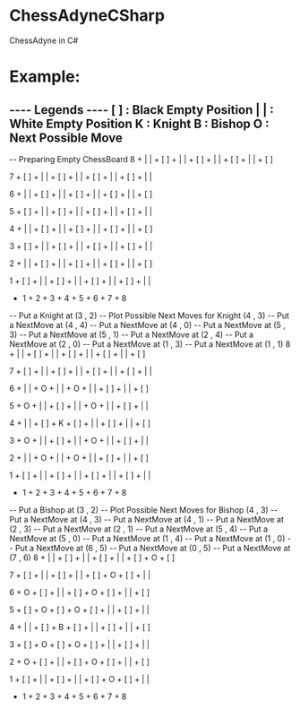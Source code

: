 # ChessAdyneCSharp
ChessAdyne in C#


# Example: 

---- Legends ----
[ ] : Black Empty Position
| | : White Empty Position
 K  : Knight
 B  : Bishop
 O  : Next Possible Move
-----------------

-- Preparing Empty ChessBoard
8 + | | + [ ] + | | + [ ] + | | + [ ] + | | + [ ]

7 + [ ] + | | + [ ] + | | + [ ] + | | + [ ] + | |

6 + | | + [ ] + | | + [ ] + | | + [ ] + | | + [ ]

5 + [ ] + | | + [ ] + | | + [ ] + | | + [ ] + | |

4 + | | + [ ] + | | + [ ] + | | + [ ] + | | + [ ]

3 + [ ] + | | + [ ] + | | + [ ] + | | + [ ] + | |

2 + | | + [ ] + | | + [ ] + | | + [ ] + | | + [ ]

1 + [ ] + | | + [ ] + | | + [ ] + | | + [ ] + | |

  +  1  +  2  +  3  +  4  +  5  +  6  +  7  +  8

-- Put a Knight at (3 , 2)
-- Plot Possible Next Moves for Knight (4 , 3)
-- Put a NextMove at (4 , 4)
-- Put a NextMove at (4 , 0)
-- Put a NextMove at (5 , 3)
-- Put a NextMove at (5 , 1)
-- Put a NextMove at (2 , 4)
-- Put a NextMove at (2 , 0)
-- Put a NextMove at (1 , 3)
-- Put a NextMove at (1 , 1)
8 + | | + [ ] + | | + [ ] + | | + [ ] + | | + [ ]

7 + [ ] + | | + [ ] + | | + [ ] + | | + [ ] + | |

6 + | | +  O  + | | +  O  + | | + [ ] + | | + [ ]

5 +  O  + | | + [ ] + | | +  O  + | | + [ ] + | |

4 + | | + [ ] +  K  + [ ] + | | + [ ] + | | + [ ]

3 +  O  + | | + [ ] + | | +  O  + | | + [ ] + | |

2 + | | +  O  + | | +  O  + | | + [ ] + | | + [ ]

1 + [ ] + | | + [ ] + | | + [ ] + | | + [ ] + | |

  +  1  +  2  +  3  +  4  +  5  +  6  +  7  +  8

-- Put a Bishop at (3 , 2)
-- Plot Possible Next Moves for Bishop (4 , 3)
-- Put a NextMove at (4 , 3)
-- Put a NextMove at (4 , 1)
-- Put a NextMove at (2 , 3)
-- Put a NextMove at (2 , 1)
-- Put a NextMove at (5 , 4)
-- Put a NextMove at (5 , 0)
-- Put a NextMove at (1 , 4)
-- Put a NextMove at (1 , 0)
-- Put a NextMove at (6 , 5)
-- Put a NextMove at (0 , 5)
-- Put a NextMove at (7 , 6)
8 + | | + [ ] + | | + [ ] + | | + [ ] +  O  + [ ]

7 + [ ] + | | + [ ] + | | + [ ] +  O  + [ ] + | |

6 +  O  + [ ] + | | + [ ] +  O  + [ ] + | | + [ ]

5 + [ ] +  O  + [ ] +  O  + [ ] + | | + [ ] + | |

4 + | | + [ ] +  B  + [ ] + | | + [ ] + | | + [ ]

3 + [ ] +  O  + [ ] +  O  + [ ] + | | + [ ] + | |

2 +  O  + [ ] + | | + [ ] +  O  + [ ] + | | + [ ]

1 + [ ] + | | + [ ] + | | + [ ] +  O  + [ ] + | |

  +  1  +  2  +  3  +  4  +  5  +  6  +  7  +  8
